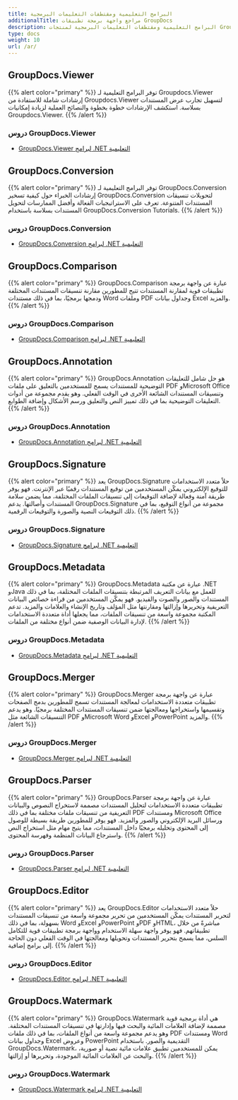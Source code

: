 ```yaml
---
title: البرامج التعليمية ومقتطفات التعليمات البرمجية
additionalTitle: مراجع واجهة برمجة تطبيقات GroupDocs
description: البرامج التعليمية ومقتطفات التعليمات البرمجية لمنتجات GroupDocs مثل GroupDocs.Viewer وGroupDocs.Annotation وGroupDocs.Conversion ومنتجات أخرى.
type: docs
weight: 10
url: /ar/
---
```


## GroupDocs.Viewer
{{% alert color="primary" %}}
توفر البرامج التعليمية لـ Groupdocs.Viewer إرشادات شاملة للاستفادة من Groupdocs.Viewer لتسهيل تجارب عرض المستندات بسلاسة. استكشف الإرشادات خطوة بخطوة والنصائح العملية لزيادة إمكانيات Groupdocs.Viewer.
{{% /alert %}}

### دروس GroupDocs.Viewer
- [GroupDocs.Viewer لبرامج .NET التعليمية](../viewer/ar/net/)


## GroupDocs.Conversion
{{% alert color="primary" %}}
توفر البرامج التعليمية لـ GroupDocs.Conversion إرشادات الخبراء حول كيفية تسخير GroupDocs.Conversion لتحويلات تنسيقات المستندات المتنوعة. تعرف على الاستراتيجيات الفعالة وأفضل الممارسات لتحويل المستندات بسلاسة باستخدام GroupDocs.Conversion Tutorials.
{{% /alert %}}

### دروس GroupDocs.Conversion
- [GroupDocs.Conversion لبرامج .NET التعليمية](../conversion/ar/net/)


## GroupDocs.Comparison
{{% alert color="primary" %}}
GroupDocs.Comparison عبارة عن واجهة برمجة تطبيقات قوية لمقارنة المستندات تتيح للمطورين مقارنة تنسيقات المستندات المختلفة ودمجها برمجيًا، بما في ذلك مستندات Word وملفات PDF وجداول بيانات Excel والمزيد.
{{% /alert %}}

### دروس GroupDocs.Comparison
- [GroupDocs.Comparison لبرامج .NET التعليمية](../comparison/ar/net/)


## GroupDocs.Annotation
{{% alert color="primary" %}}
GroupDocs.Annotation هو حل شامل للتعليقات التوضيحية للمستندات يسمح للمستخدمين بالتعليق على ملفات PDF وMicrosoft Office وتنسيقات المستندات الشائعة الأخرى في الوقت الفعلي. وهو يقدم مجموعة من أدوات التعليقات التوضيحية بما في ذلك تمييز النص والتعليق ورسم الأشكال وإضافة الطوابع.
{{% /alert %}}

### دروس GroupDocs.Annotation
- [GroupDocs.Annotation لبرامج .NET التعليمية](../annotation/ar/net/)


## GroupDocs.Signature
{{% alert color="primary" %}}
يعد GroupDocs.Signature حلاً متعدد الاستخدامات للتوقيع الإلكتروني يمكّن المستخدمين من توقيع المستندات رقميًا عبر الإنترنت. فهو يوفر طريقة آمنة وفعالة لإضافة التوقيعات إلى تنسيقات الملفات المختلفة، مما يضمن سلامة المستندات وأصالتها. يدعم GroupDocs.Signature مجموعة من أنواع التوقيع، بما في ذلك التوقيعات النصية والصورة والتوقيعات الرقمية.
{{% /alert %}}

### دروس GroupDocs.Signature
- [GroupDocs.Signature لبرامج .NET التعليمية](../signature/ar/net/)


## GroupDocs.Metadata
{{% alert color="primary" %}}
GroupDocs.Metadata عبارة عن مكتبة .NET وJava للعمل مع بيانات التعريف المرتبطة بتنسيقات الملفات المختلفة، بما في ذلك المستندات والصور والصوت والفيديو. فهو يمكّن المستخدمين من قراءة خصائص البيانات التعريفية وتحريرها وإزالتها ومقارنتها مثل المؤلف وتاريخ الإنشاء والعلامات والمزيد. تدعم المكتبة مجموعة واسعة من تنسيقات الملفات، مما يجعلها أداة متعددة الاستخدامات لإدارة البيانات الوصفية ضمن أنواع مختلفة من الملفات.
{{% /alert %}}

### دروس GroupDocs.Metadata
- [GroupDocs.Metadata لبرامج .NET التعليمية](../metadata/ar/net/)


## GroupDocs.Merger
{{% alert color="primary" %}}
GroupDocs.Merger عبارة عن واجهة برمجة تطبيقات متعددة الاستخدامات لمعالجة المستندات تسمح للمطورين بدمج الصفحات وتقسيمها واستخراجها ومعالجتها ضمن تنسيقات المستندات المختلفة برمجيًا. وهو يدعم التنسيقات الشائعة مثل PDF وMicrosoft Word وExcel وPowerPoint والمزيد.
{{% /alert %}}

### دروس GroupDocs.Merger
- [GroupDocs.Merger لبرامج .NET التعليمية](../merger/ar/net/)


## GroupDocs.Parser
{{% alert color="primary" %}}
GroupDocs.Parser عبارة عن واجهة برمجة تطبيقات متعددة الاستخدامات لتحليل المستندات مصممة لاستخراج النصوص والبيانات التعريفية من تنسيقات ملفات مختلفة بما في ذلك PDF ومستندات Microsoft Office ورسائل البريد الإلكتروني والصور والمزيد. فهو يوفر للمطورين طريقة بسيطة للوصول إلى المحتوى وتحليله برمجيًا داخل المستندات، مما يتيح مهام مثل استخراج النص واسترجاع البيانات المنظمة وفهرسة المحتوى.
{{% /alert %}}

### دروس GroupDocs.Parser
- [GroupDocs.Parser لبرامج .NET التعليمية](../parser/ar/net/)


## GroupDocs.Editor
{{% alert color="primary" %}}
يعد GroupDocs.Editor حلاً متعدد الاستخدامات لتحرير المستندات يمكّن المستخدمين من تحرير مجموعة واسعة من تنسيقات المستندات بسهولة، بما في ذلك Word وExcel وPowerPoint وPDF وHTML، مباشرةً من خلال تطبيقاتهم. فهو يوفر واجهة سهلة الاستخدام وواجهة برمجة تطبيقات قوية للتكامل السلس، مما يسمح بتحرير المستندات وتحويلها ومعالجتها في الوقت الفعلي دون الحاجة إلى برامج إضافية.
{{% /alert %}}

### دروس GroupDocs.Editor
- [GroupDocs.Editor لبرامج .NET التعليمية](../editor/ar/net/)


## GroupDocs.Watermark
{{% alert color="primary" %}}
GroupDocs.Watermark هي أداة برمجية قوية مصممة لإضافة العلامات المائية والبحث فيها وإدارتها في تنسيقات المستندات المختلفة. وهو يدعم مجموعة واسعة من أنواع الملفات، بما في ذلك ملفات PDF ومستندات Word وجداول بيانات Excel وعروض PowerPoint التقديمية والصور. باستخدام GroupDocs.Watermark، يمكن للمستخدمين تطبيق علامات مائية نصية أو صورية، والبحث عن العلامات المائية الموجودة، وتحريرها أو إزالتها.
{{% /alert %}}

### دروس GroupDocs.Watermark
- [GroupDocs.Watermark لبرامج .NET التعليمية](../watermark/ar/net/)